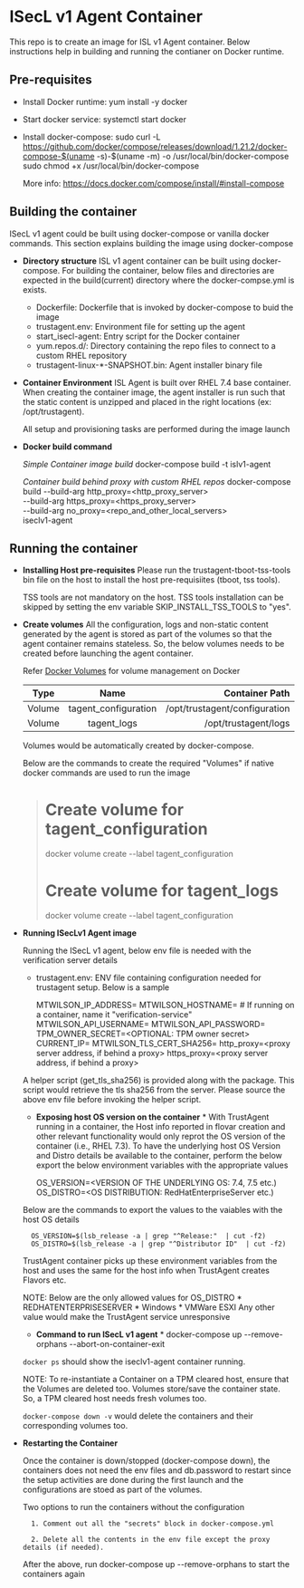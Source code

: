 ISecL v1 Agent Container
========================
This repo is to create an image for ISL v1 Agent container. Below instructions 
help in building and running the contianer on Docker runtime.

Pre-requisites
----------------------

* Install Docker runtime: yum install -y docker
* Start docker service: systemctl start docker
* Install docker-compose: 
    sudo curl -L https://github.com/docker/compose/releases/download/1.21.2/docker-compose-$(uname -s)-$(uname -m) -o /usr/local/bin/docker-compose
    sudo chmod +x /usr/local/bin/docker-compose

    More info: https://docs.docker.com/compose/install/#install-compose

Building the container
----------------------

ISecL v1 agent could be built using docker-compose or vanilla docker commands. 
This section explains building the image using docker-compose

* **Directory structure**
    ISL v1 agent container can be built using docker-compose. 
    For building the container, below files and directories are expected 
    in the build(current) directory where the docker-compse.yml is exists. 

    * Dockerfile: Dockerfile that is invoked by docker-compose to buid the image
    * trustagent.env: Environment file for setting up the agent
    * start\_isecl-agent: Entry script for the Docker container
    * yum.repos.d/: Directory containing the repo files to connect to a custom 
                    RHEL repository
    * trustagent-linux-\*-SNAPSHOT.bin: Agent installer binary file

* **Container Environment**
    ISL Agent is built over RHEL 7.4 base container. When creating the container
    image, the agent installer is run such that the static content is unzipped
    and placed in the right locations (ex: /opt/trustagent).

    All setup and provisioning tasks are performed during the image launch

* **Docker build command**

    *Simple Container image build*
    docker-compose build -t islv1-agent

    *Container build behind proxy with custom RHEL repos*
    docker-compose build --build-arg http_proxy=<http_proxy_server> \
        --build-arg https_proxy=<https_proxy_server> \
        --build-arg no_proxy=<repo_and_other_local_servers> \
        iseclv1-agent

Running the container
---------------------

* **Installing Host pre-requisites**
    Please run the trustagent-tboot-tss-tools bin file on the host to install the
    host pre-requisiites (tboot, tss tools).

    TSS tools are not mandatory on the host. TSS tools installation can be skipped
    by setting the env variable SKIP_INSTALL_TSS_TOOLS to "yes".

* **Create volumes**
    All the configuration, logs and non-static content generated by the agent
    is stored as part of the volumes so that the agent container remains 
    stateless. So, the below volumes needs to be created before launching the
    agent container.

    Refer [Docker Volumes](https://docs.docker.com/storage/volumes/) for volume 
    management on Docker

    | Type          | Name                 | Container Path                |
    | ------------- |:--------------------:| -----------------------------:|
    | Volume        | tagent_configuration | /opt/trustagent/configuration |
    | Volume        | tagent_logs          | /opt/trustagent/logs          |


    Volumes would be automatically created by docker-compose. 

    Below are the commands to create the required "Volumes" if native docker 
    commands are used to run the image

    > # Create volume for tagent_configuration
    > docker volume create --label tagent_configuration
    >
    > # Create volume for tagent_logs
    > docker volume create --label tagent_configuration


* **Running ISecLv1 Agent image**

    Running the ISecL v1 agent, below env file is needed with the verification server
    details

    * trustagent.env: ENV file containing configuration needed for trustagent 
                      setup. Below is a sample

        MTWILSON_IP_ADDRESS=<ISecL server IP address>
        MTWILSON_HOSTNAME=<ISecL Server Hostname or IP address if the service is running on a host.>
                          # If running on a container, name it "verification-service"
        MTWILSON_API_USERNAME=<ISecL user name>
        MTWILSON_API_PASSWORD=<ISecL user password>
        TPM_OWNER_SECRET=<OPTIONAL: TPM owner secret>
        CURRENT_IP=<IP of the host on which the agent container is running>
        MTWILSON_TLS_CERT_SHA256=<Verification Service CERT SHA256>
        http_proxy=<proxy server address, if behind a proxy>
        https_proxy=<proxy server address, if behind a proxy>

     A helper script (get_tls_sha256) is provided along with the package. This script
     would retrieve the tls sha256 from the server. Please source the above env file 
     before invoking the helper script.

    * **Exposing host OS version on the container** *
    With TrustAgent running in a container, the Host info reported in flovar creation
    and other relevant functionality would only reprot the OS version of the container 
    (i.e., RHEL 7.3). To have the underlying host OS Version and Distro details be
    available to the container, perform the below export the below environment variables
    with the appropriate values

        OS_VERSION=<VERSION OF THE UNDERLYING OS: 7.4, 7.5 etc.)
        OS_DISTRO=<OS DISTRIBUTION: RedHatEnterpriseServer etc.)

    Below are the commands to export the values to the vaiables with the host OS details
    
        OS_VERSION=$(lsb_release -a | grep "^Release:"  | cut -f2)
        OS_DISTRO=$(lsb_release -a | grep "^Distributor ID"  | cut -f2)

    TrustAgent container picks up these environment variables from the host and uses the same
    for the host info when TrustAgent creates Flavors etc.

    NOTE:
    Below are the only allowed values for OS_DISTRO
        * REDHATENTERPRISESERVER
        * Windows
        * VMWare ESXI
    Any other value would make the TrustAgent service unresponsive


    * **Command to run ISecL v1 agent** *
    docker-compose up --remove-orphans --abort-on-container-exit

    `docker ps` should show the iseclv1-agent container running.

    NOTE: To re-instantiate a Container on a TPM cleared host, ensure that the Volumes
    are deleted too. Volumes store/save the container state. So, a TPM cleared host needs
    fresh volumes too.

    `docker-compose down -v` would delete the containers and their corresponding volumes too.

* **Restarting the Container**

    Once the container is down/stopped (docker-compose down), the containers does not need the env files and
    db.password to restart since the setup activities are done during the first launch and the configurations
    are stoed as part of the volumes. 

    Two options to run the containers without the configuration

        1. Comment out all the "secrets" block in docker-compose.yml

        2. Delete all the contents in the env file except the proxy details (if needed).

    After the above, run docker-compose up --remove-orphans to start the containers again
